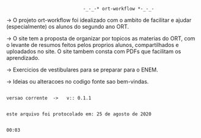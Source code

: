                                 -_-_-* ort-workflow *-_-_-


-> O projeto ort-workflow foi idealizado com o ambito de facilitar e ajudar (especialmente) os alunos do segundo ano ORT. 

-> O site tem a proposta de organizar por topicos as materias do ORT, com o levante de resumos feitos pelos proprios alunos, compartilhados e uploadados no site. O site tambem consta com PDFs que facilitam os aprendizado.

-> Exercicios de vestibulares para se preparar para o ENEM.

-> Ideias ou alteracoes no codigo fonte sao bem-vindas. 




                                                                                                                                    

                                                                                                                   versao corrente  ->   v:: 0.1.1

                                                                                         este arquivo foi protocolado em: 25 de agosto de 2020
                                                                                                                                   
                                                                                                                                        00:03
            
